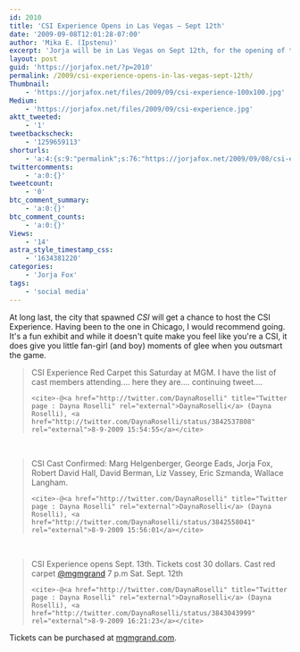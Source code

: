 ```yaml
---
id: 2010
title: 'CSI Experience Opens in Las Vegas — Sept 12th'
date: '2009-09-08T12:01:28-07:00'
author: 'Mika E. (Ipstenu)'
excerpt: 'Jorja will be in Las Vegas on Sept 12th, for the opening of the CSI Experience at the MGM Grand.'
layout: post
guid: 'https://jorjafox.net/?p=2010'
permalink: /2009/csi-experience-opens-in-las-vegas-sept-12th/
Thumbnail:
    - 'https://jorjafox.net/files/2009/09/csi-experience-100x100.jpg'
Medium:
    - 'https://jorjafox.net/files/2009/09/csi-experience.jpg'
aktt_tweeted:
    - '1'
tweetbackscheck:
    - '1259659113'
shorturls:
    - 'a:4:{s:9:"permalink";s:76:"https://jorjafox.net/2009/09/08/csi-experience-opens-in-las-vegas-sept-12th/";s:7:"tinyurl";s:26:"http://tinyurl.com/y99gsbz";s:4:"isgd";s:18:"http://is.gd/53kJ9";s:5:"bitly";s:19:"http://bit.ly/W7ala";}'
twittercomments:
    - 'a:0:{}'
tweetcount:
    - '0'
btc_comment_summary:
    - 'a:0:{}'
btc_comment_counts:
    - 'a:0:{}'
Views:
    - '14'
astra_style_timestamp_css:
    - '1634381220'
categories:
    - 'Jorja Fox'
tags:
    - 'social media'
---
```


At long last, the city that spawned <em>CSI</em> will get a chance to host the CSI Experience.  Having been to the one in Chicago, I would recommend going. It's a fun exhibit and while it doesn't quite make you feel like you're a CSI, it does give you little fan-girl (and boy) moments of glee when you outsmart the game.

<blockquote id="tw3842537808" class="aTweet" cite="http://twitter.com/DaynaRoselli/status/3842537808">
	CSI Experience Red Carpet this Saturday at MGM.  I have the list of cast members attending.... here they are.... continuing tweet....

	<cite>-@<a href="http://twitter.com/DaynaRoselli" title="Twitter page : Dayna Roselli" rel="external">DaynaRoselli</a> (Dayna Roselli), <a href="http://twitter.com/DaynaRoselli/status/3842537808" rel="external">8-9-2009 15:54:55</a></cite>

</blockquote><br />
<blockquote id="tw3842558041" class="aTweet" cite="http://twitter.com/DaynaRoselli/status/3842558041">
	CSI Cast Confirmed: Marg Helgenberger, George Eads, Jorja Fox, Robert David Hall, David Berman, Liz Vassey, Eric Szmanda, Wallace Langham.

	<cite>-@<a href="http://twitter.com/DaynaRoselli" title="Twitter page : Dayna Roselli" rel="external">DaynaRoselli</a> (Dayna Roselli), <a href="http://twitter.com/DaynaRoselli/status/3842558041" rel="external">8-9-2009 15:56:01</a></cite>
</blockquote><br />
<blockquote id="tw3843043999" class="aTweet" cite="http://twitter.com/DaynaRoselli/status/3843043999">
	CSI Experience opens Sept. 13th.  Tickets cost 30 dollars.  Cast red carpet <a href="http://www.twitter.com/mgmgrand" rel="external">@mgmgrand</a> 7 p.m Sat. Sept. 12th


	<cite>-@<a href="http://twitter.com/DaynaRoselli" title="Twitter page : Dayna Roselli" rel="external">DaynaRoselli</a> (Dayna Roselli), <a href="http://twitter.com/DaynaRoselli/status/3843043999" rel="external">8-9-2009 16:21:23</a></cite>
</blockquote>


Tickets can be purchased at <a href="http://www.mgmgrand.com/entertainment/csi-the-experience.aspx">mgmgrand.com</a>.
